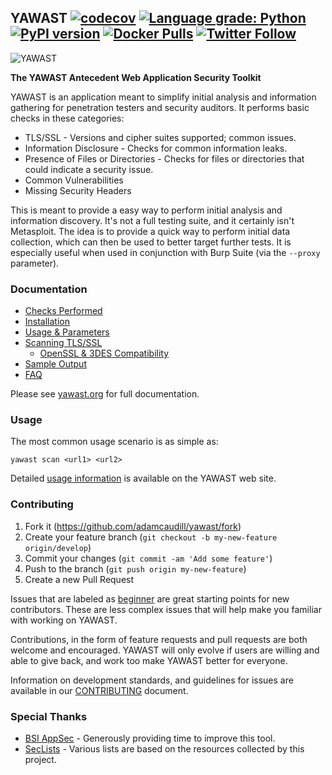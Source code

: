 ## YAWAST [![codecov](https://codecov.io/gh/adamcaudill/yawast/branch/master/graph/badge.svg)](https://codecov.io/gh/adamcaudill/yawast) [![Language grade: Python](https://img.shields.io/lgtm/grade/python/g/adamcaudill/yawast.svg?logo=lgtm&logoWidth=18)](https://lgtm.com/projects/g/adamcaudill/yawast/context:python) [![PyPI version](https://badge.fury.io/py/yawast.svg)](https://badge.fury.io/py/yawast) [![Docker Pulls](https://img.shields.io/docker/pulls/adamcaudill/yawast.svg)](https://hub.docker.com/r/adamcaudill/yawast/) [![Twitter Follow](https://img.shields.io/twitter/follow/adamcaudill.svg?style=social)](https://twitter.com/intent/user?screen_name=adamcaudill)

![YAWAST](https://github.com/adamcaudill/yawast/raw/master/yawast_logo_v1.svg?sanitize=true)

**The YAWAST Antecedent Web Application Security Toolkit**

YAWAST is an application meant to simplify initial analysis and information gathering for penetration testers and security auditors. It performs basic checks in these categories:

* TLS/SSL - Versions and cipher suites supported; common issues.
* Information Disclosure - Checks for common information leaks.
* Presence of Files or Directories - Checks for files or directories that could indicate a security issue.
* Common Vulnerabilities
* Missing Security Headers

This is meant to provide a easy way to perform initial analysis and information discovery. It's not a full testing suite, and it certainly isn't Metasploit. The idea is to provide a quick way to perform initial data collection, which can then be used to better target further tests. It is especially useful when used in conjunction with Burp Suite (via the `--proxy` parameter).

### Documentation

* [Checks Performed](https://yawast.org/checks/)
* [Installation](https://yawast.org/installation/)
* [Usage & Parameters](https://yawast.org/usage/)
* [Scanning TLS/SSL](https://yawast.org/tls/)
  * [OpenSSL & 3DES Compatibility](https://yawast.org/openssl/)
* [Sample Output](https://yawast.org/sample/)
* [FAQ](https://yawast.org/faq/)

Please see [yawast.org](https://yawast.org/) for full documentation.

### Usage

The most common usage scenario is as simple as:

`yawast scan <url1> <url2>`

Detailed [usage information](https://yawast.org/usage/) is available on the YAWAST web site.

### Contributing

1. Fork it (https://github.com/adamcaudill/yawast/fork)
2. Create your feature branch (`git checkout -b my-new-feature origin/develop`)
3. Commit your changes (`git commit -am 'Add some feature'`)
4. Push to the branch (`git push origin my-new-feature`)
5. Create a new Pull Request

Issues that are labeled as [beginner](https://github.com/adamcaudill/yawast/issues?q=is%3Aopen+is%3Aissue+label%3Abeginner) are great starting points for new contributors. These are less complex issues that will help make you familiar with working on YAWAST.

Contributions, in the form of feature requests and pull requests are both welcome and encouraged. YAWAST will only evolve if users are willing and able to give back, and work too make YAWAST better for everyone.

Information on development standards, and guidelines for issues are available in our [CONTRIBUTING](https://github.com/adamcaudill/yawast/blob/master/CONTRIBUTING.md) document.

### Special Thanks

* [BSI AppSec](https://www.appsecconsulting.com/) - Generously providing time to improve this tool.
* [SecLists](https://github.com/danielmiessler/SecLists) - Various lists are based on the resources collected by this project.
